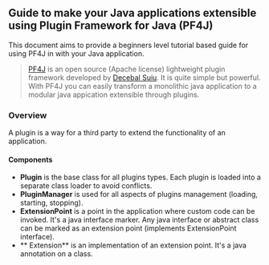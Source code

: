 ## Guide to make your Java applications extensible using Plugin Framework for Java (PF4J)

This document aims to provide a beginners level tutorial based guide for using PF4J in with your Java application. 

> [PF4J](https://github.com/decebals/pf4j) is an open source (Apache license) lightweight plugin framework developed by [Decebal Suiu](https://github.com/decebals). It is quite simple but powerful. With PF4J you can easily transform a monolithic java application to a modular java appication extensible through plugins.


### Overview

A plugin is a way for a third party to extend the functionality of an application.

#### Components

- **Plugin** is the base class for all plugins types. Each plugin is loaded into a separate class loader to avoid conflicts.
- **PluginManager**  is used for all aspects of plugins management (loading, starting, stopping).
- **ExtensionPoint** is a point in the application where custom code can be invoked. It's a java interface marker. Any java interface or abstract class can be marked as an extension point (implements ExtensionPoint interface).
- ** Extension**  is an implementation of an extension point. It's a java annotation on a class.


